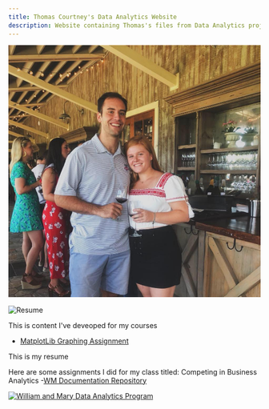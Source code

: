 ```yaml
---
title: Thomas Courtney's Data Analytics Website
description: Website containing Thomas's files from Data Analytics projects
---
```


![My Picture](pics/TCCC.jpg)

![Resume](pics/TC_Resume (2))

This is content I've deveoped for my courses
- [MatplotLib Graphing Assignment](/MatplotLib/index.md)

This is my resume



Here are some assignments I did for my class titled: Competing in Business Analytics
-[WM Documentation Repository](https://github.com/tpcourtneywm/williamandmarydocumentation)

[![William and Mary Data Analytics Program](https://img.youtube.com/vi/UTtg_NwdGhc/0.jpg)](https://www.youtube.com/watch?v=UTtg_NwdGhc)

